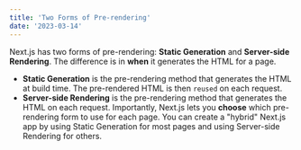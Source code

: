 ```yaml
---
title: 'Two Forms of Pre-rendering'
date: '2023-03-14'
---
```


Next.js has two forms of pre-rendering: **Static Generation** and **Server-side Rendering**. The difference is in **when** it generates the HTML for a page.

- **Static Generation** is the pre-rendering method that generates the HTML at build time. The pre-rendered HTML is then ``reused`` on each request.
- **Server-side Rendering** is the pre-rendering method that generates the HTML on each request.
Importantly, Next.js lets you **choose** which pre-rendering form to use for each page. You can create a "hybrid" Next.js app by using Static Generation for most pages and using Server-side Rendering for others.